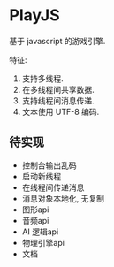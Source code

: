 # PlayJS 

基于 javascript 的游戏引擎.

特征:

1. 支持多线程.
1. 在多线程间共享数据.
1. 支持线程间消息传递.
1. 文本使用 UTF-8 编码.


## 待实现

* 控制台输出乱码
* 启动新线程
* 在线程间传递消息
* 消息对象本地化, 无复制
* 图形api
* 音频api
* AI 逻辑api
* 物理引擎api
* 文档